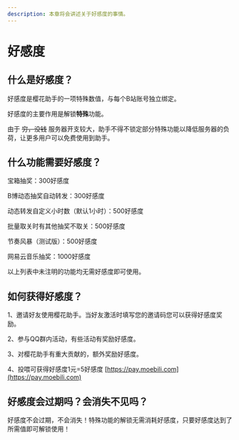 ```yaml
---
description: 本章将会讲述关于好感度的事情。
---
```


# 好感度

## 什么是好感度？

好感度是樱花助手的一项特殊数值，与每个B站账号独立绑定。

好感度的主要作用是解锁**特殊**功能。

由于 ~~穷，没钱~~ 服务器开支较大，助手不得不锁定部分特殊功能以降低服务器的负荷，让更多用户可以免费使用到助手。

## 什么功能需要好感度？

宝箱抽奖：300好感度

B博动态抽奖自动转发：300好感度

动态转发自定义小时数（默认1小时）：500好感度

批量取关时有其他抽奖不取关：500好感度

节奏风暴（测试版）：500好感度

网易云音乐抽奖：1000好感度

以上列表中未注明的功能均无需好感度即可使用。

## 如何获得好感度？

1、邀请好友使用樱花助手。当好友激活时填写您的邀请码您可以获得好感度奖励。

2、参与QQ群内活动，有些活动有奖励好感度。

3、对樱花助手有重大贡献的，额外奖励好感度。

4、投喂可获得好感度1元=5好感度 [https://pay.moebili.com](https://pay.moebili.com)

## 好感度会过期吗？会消失不见吗？

好感度不会过期，不会消失！特殊功能的解锁无需消耗好感度，只要好感度达到了所需值即可解锁使用！

